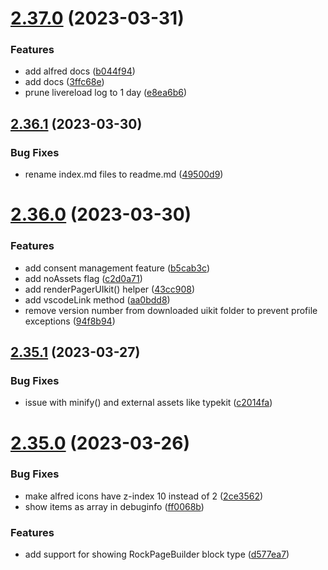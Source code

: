 # [2.37.0](https://github.com/baumrock/RockFrontend/compare/v2.36.1...v2.37.0) (2023-03-31)


### Features

* add alfred docs ([b044f94](https://github.com/baumrock/RockFrontend/commit/b044f94a95ebdedf71df089fbaa3360d4163422b))
* add docs ([3ffc68e](https://github.com/baumrock/RockFrontend/commit/3ffc68e89a9471b8a695859e605d270b87219cea))
* prune livereload log to 1 day ([e8ea6b6](https://github.com/baumrock/RockFrontend/commit/e8ea6b6795a35936dfdcc4357cc015d9f4b7c2e1))



## [2.36.1](https://github.com/baumrock/RockFrontend/compare/v2.36.0...v2.36.1) (2023-03-30)


### Bug Fixes

* rename index.md files to readme.md ([49500d9](https://github.com/baumrock/RockFrontend/commit/49500d901948b93d0bb9edeab66b9c478b8090f0))



# [2.36.0](https://github.com/baumrock/RockFrontend/compare/v2.35.1...v2.36.0) (2023-03-30)


### Features

* add consent management feature ([b5cab3c](https://github.com/baumrock/RockFrontend/commit/b5cab3c8980f45d3e7233566b6290c74574c86ae))
* add noAssets flag ([c2d0a71](https://github.com/baumrock/RockFrontend/commit/c2d0a7157d3719160420d6863b50625d1b263ade))
* add renderPagerUIkit() helper ([43cc908](https://github.com/baumrock/RockFrontend/commit/43cc908e51a94a39c97b4454791cce648f5e1cb5))
* add vscodeLink method ([aa0bdd8](https://github.com/baumrock/RockFrontend/commit/aa0bdd83cc183e28473b933b38ba8e8d18f5ce50))
* remove version number from downloaded uikit folder to prevent profile exceptions ([94f8b94](https://github.com/baumrock/RockFrontend/commit/94f8b94b0c3b780ff985fcc174c045fb89fee128))



## [2.35.1](https://github.com/baumrock/RockFrontend/compare/v2.35.0...v2.35.1) (2023-03-27)


### Bug Fixes

* issue with minify() and external assets like typekit ([c2014fa](https://github.com/baumrock/RockFrontend/commit/c2014fabe9bf5cab823d1212b2948ae071403edd))



# [2.35.0](https://github.com/baumrock/RockFrontend/compare/v2.34.0...v2.35.0) (2023-03-26)


### Bug Fixes

* make alfred icons have z-index 10 instead of 2 ([2ce3562](https://github.com/baumrock/RockFrontend/commit/2ce3562164bf48e6b8beed17c6e9a5388c950634))
* show items as array in debuginfo ([ff0068b](https://github.com/baumrock/RockFrontend/commit/ff0068bf211f2d2a9e7a59cba89627b5db8fb48a))


### Features

* add support for showing RockPageBuilder block type ([d577ea7](https://github.com/baumrock/RockFrontend/commit/d577ea7dee7b3bf68783dfcfedad261936e3c291))



